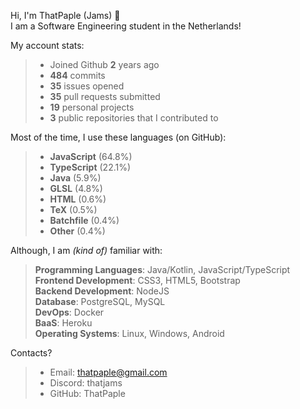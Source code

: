 Hi, I'm ThatPaple (Jams) 👋   
I am a Software Engineering student in the Netherlands!   

My account stats:
>   - Joined Github **2** years ago
>   - **484** commits
>   - **35** issues opened
>   - **35** pull requests submitted
>   - **19** personal projects
>   - **3** public repositories that I contributed to


Most of the time, I use these languages (on GitHub):
>    - **JavaScript** (64.8%)
>    - **TypeScript** (22.1%)
>    - **Java** (5.9%)
>    - **GLSL** (4.8%)
>    - **HTML** (0.6%)
>    - **TeX** (0.5%)
>    - **Batchfile** (0.4%)
>    - **Other** (0.4%)

Although, I am _(kind of)_ familiar with:
>    **Programming Languages**: Java/Kotlin, JavaScript/TypeScript   
>    **Frontend Development**: CSS3, HTML5,  Bootstrap   
>    **Backend Development**: NodeJS   
>    **Database**: PostgreSQL, MySQL   
>    **DevOps**: Docker   
>    **BaaS**: Heroku   
>    **Operating Systems**: Linux, Windows, Android

Contacts?
> - Email: thatpaple@gmail.com
> - Discord: thatjams
> - GitHub: ThatPaple
